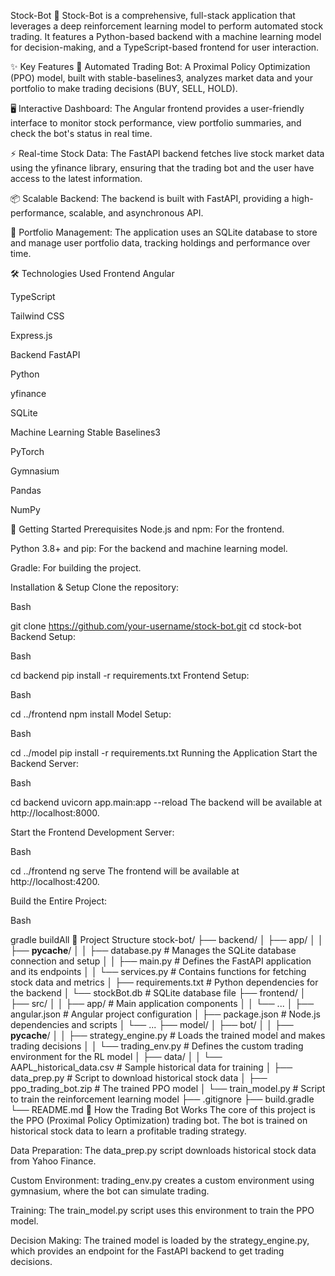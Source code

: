 Stock-Bot 🤖
Stock-Bot is a comprehensive, full-stack application that leverages a deep reinforcement learning model to perform automated stock trading. It features a Python-based backend with a machine learning model for decision-making, and a TypeScript-based frontend for user interaction.

✨ Key Features
🤖 Automated Trading Bot: A Proximal Policy Optimization (PPO) model, built with stable-baselines3, analyzes market data and your portfolio to make trading decisions (BUY, SELL, HOLD).

🖥️ Interactive Dashboard: The Angular frontend provides a user-friendly interface to monitor stock performance, view portfolio summaries, and check the bot's status in real time.

⚡️ Real-time Stock Data: The FastAPI backend fetches live stock market data using the yfinance library, ensuring that the trading bot and the user have access to the latest information.

📦 Scalable Backend: The backend is built with FastAPI, providing a high-performance, scalable, and asynchronous API.

📂 Portfolio Management: The application uses an SQLite database to store and manage user portfolio data, tracking holdings and performance over time.

🛠️ Technologies Used
Frontend
Angular

TypeScript

Tailwind CSS

Express.js

Backend
FastAPI

Python

yfinance

SQLite

Machine Learning
Stable Baselines3

PyTorch

Gymnasium

Pandas

NumPy

🚀 Getting Started
Prerequisites
Node.js and npm: For the frontend.

Python 3.8+ and pip: For the backend and machine learning model.

Gradle: For building the project.

Installation & Setup
Clone the repository:

Bash

git clone https://github.com/your-username/stock-bot.git
cd stock-bot
Backend Setup:

Bash

cd backend
pip install -r requirements.txt
Frontend Setup:

Bash

cd ../frontend
npm install
Model Setup:

Bash

cd ../model
pip install -r requirements.txt
Running the Application
Start the Backend Server:

Bash

cd backend
uvicorn app.main:app --reload
The backend will be available at http://localhost:8000.

Start the Frontend Development Server:

Bash

cd ../frontend
ng serve
The frontend will be available at http://localhost:4200.

Build the Entire Project:

Bash

gradle buildAll
📂 Project Structure
stock-bot/
├── backend/
│   ├── app/
│   │   ├── __pycache__/
│   │   ├── database.py       # Manages the SQLite database connection and setup
│   │   ├── main.py           # Defines the FastAPI application and its endpoints
│   │   └── services.py       # Contains functions for fetching stock data and metrics
│   ├── requirements.txt      # Python dependencies for the backend
│   └── stockBot.db           # SQLite database file
├── frontend/
│   ├── src/
│   │   ├── app/              # Main application components
│   │   └── ...
│   ├── angular.json          # Angular project configuration
│   ├── package.json          # Node.js dependencies and scripts
│   └── ...
├── model/
│   ├── bot/
│   │   ├── __pycache__/
│   │   ├── strategy_engine.py # Loads the trained model and makes trading decisions
│   │   └── trading_env.py     # Defines the custom trading environment for the RL model
│   ├── data/
│   │   └── AAPL_historical_data.csv # Sample historical data for training
│   ├── data_prep.py          # Script to download historical stock data
│   ├── ppo_trading_bot.zip   # The trained PPO model
│   └── train_model.py        # Script to train the reinforcement learning model
├── .gitignore
├── build.gradle
└── README.md
🧠 How the Trading Bot Works
The core of this project is the PPO (Proximal Policy Optimization) trading bot. The bot is trained on historical stock data to learn a profitable trading strategy.

Data Preparation: The data_prep.py script downloads historical stock data from Yahoo Finance.

Custom Environment: trading_env.py creates a custom environment using gymnasium, where the bot can simulate trading.

Training: The train_model.py script uses this environment to train the PPO model.

Decision Making: The trained model is loaded by the strategy_engine.py, which provides an endpoint for the FastAPI backend to get trading decisions.
